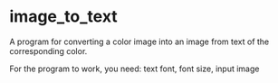# image_to_text
A program for converting a color image into an image from text of the corresponding color.

For the program to work, you need: text font, font size, input image
